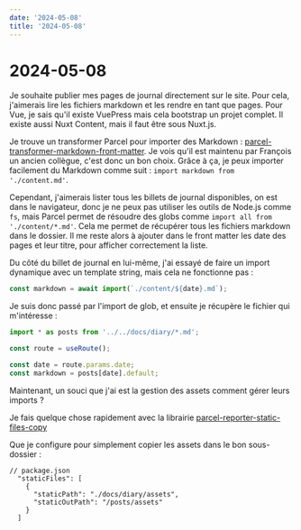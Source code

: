 ```yaml
---
date: '2024-05-08'
title: '2024-05-08'
---
```


# 2024-05-08

Je souhaite publier mes pages de journal directement sur le site. Pour cela, j'aimerais lire les fichiers markdown et
les rendre en tant que pages. Pour Vue, je sais qu'il existe VuePress mais cela bootstrap un projet complet. Il existe
aussi Nuxt Content, mais il faut être sous Nuxt.js.

Je trouve un transformer Parcel pour importer des
Markdown : [parcel-transformer-markdown-front-matter](https://github.com/indoorequal/parcel-transformer-markdown-front-matter).
Je vois qu'il est maintenu par François un ancien collègue, c'est donc un bon choix.
Grâce à ça, je peux importer facilement du Markdown comme suit :
`import markdown from './content.md'`.

Cependant, j'aimerais lister tous les billets de journal disponibles, on est dans le navigateur, donc je ne peux pas
utiliser les outils de Node.js comme
`fs`, mais Parcel permet de résoudre des globs
comme
`import all from './content/*.md'`.
Cela me permet de récupérer tous les fichiers markdown dans le dossier. Il me reste alors à ajouter dans le front matter
les date des pages et leur titre, pour afficher correctement la liste.

Du côté du billet de journal en lui-même, j'ai essayé de faire un import dynamique avec un template string, mais cela ne
fonctionne pas :

```javascript
const markdown = await import(`./content/${date}.md`);
```

Je suis donc passé par l'import de glob, et ensuite je récupère le fichier qui m'intéresse :

```javascript
import * as posts from '../../docs/diary/*.md';

const route = useRoute();

const date = route.params.date;
const markdown = posts[date].default;
```

Maintenant, un souci que j'ai est la gestion des assets comment gérer leurs imports ?

Je fais quelque chose rapidement avec la
librairie [parcel-reporter-static-files-copy](https://github.com/elwin013/parcel-reporter-static-files-copy)

Que je configure pour simplement copier les assets dans le bon sous-dossier :

```
// package.json
  "staticFiles": [
    {
      "staticPath": "./docs/diary/assets",
      "staticOutPath": "/posts/assets"
    }
  ]
```
